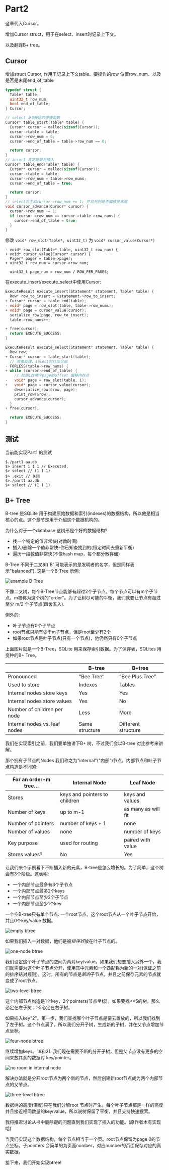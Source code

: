 # Part2

这章代入Cursor。

增加Cursor struct，用于在select、insert时记录上下文。

以及翻译B+ tree。

## Cursor

增加struct Cursor, 作用于记录上下文table、要操作的row 位置row_num、以及是否是末尾end_of_table

```c
typedef struct {
  Table* table;
  uint32_t row_num;
  bool end_of_table;
} Cursor;

// select 从0开始的便捷函数
Cursor* table_start(Table* table) {
  Cursor* cursor = malloc(sizeof(Cursor));
  cursor->table = table;
  cursor->row_num = 0;
  cursor->end_of_table = table->row_num == 0;

  return cursor;
}
// insert 肯定是最后插入
Cursor* table_end(Table* table) {
  Cursor* cursor = malloc(sizeof(Cursor));
  cursor->table = table;
  cursor->row_num = table->row_nums;
  cursor->end_of_table = true;

  return cursor;
}
// select后主动cursor->row_num += 1; 并且判别是否偏移至末尾
void cursor_advance(Cursor* cursor) {
  cursor->row_num += 1;
  if (cursor->row_num == cursor->table->row_nums) {
    cursor->end_of_table = true;
  }
}
```

修改 `void* row_slot(Table*, uint32_t)` 为 `void* cursor_value(Cursor*)`

```
- void* row_slot(Table* table, uint32_t row_num) {
+ void* cursor_value(Cursor* cursor) {
  Pager* pager = table->pager;
+ uint32_t row_num = cursor->row_num;

  uint32_t page_num = row_num / ROW_PER_PAGES;
```

在execute_insert/execute_select中使用Cursor:

```c
ExecuteResult execute_insert(Statement* statement, Table* table) {
  Row* row_to_insert = &statement->row_to_insert;
+ Cursor* cursor = table_end(table);
- void* page = row_slot(table, table->row_nums);
+ void* page = cursor_value(cursor);
  serialize_row(page, row_to_insert);
  table->row_nums++;

+ free(cursor);
  return EXECUTE_SUCCESS;
}

ExecuteResult execute_select(Statement* statement, Table* table) {
  Row row;
+ Cursor* cursor = table_start(table);
  // 简单处理，select时打印全部
- FORLESS(table->row_nums) {
+ while (cursor->end_of_table) {
    // 找到i在哪个page的offset 偏移内存点
-   void* page = row_slot(table, i);
+   void* page = cursor_value(cursor);
    deserialize_row(&row, page);
    print_row(&row);
    cursor_advance(cursor);
  }
+ free(cursor);

  return EXECUTE_SUCCESS;
}
```

## 测试

当前能实现Part1 的测试

    $./part1 aa.db
    $> insert 1 1 1 // Executed.
    $> select // (1 1 1)
    $> .exit // 关闭
    $>./part1 aa.db
    $> select // (1 1 1)

## B+ Tree

B-tree 是SQLite 用于构建原始数据和索引(indexes)的数据结构，所以他是相当核心的点。这个章节是用于介绍这个数据机构的。

为什么对于一个database 这树形是个好的数据结构?

* 找一个特定的值非常快(对数时间)
* 插入/删除一个值非常快-你已知查找到的(恒定时间去重新平衡)
* 遍历一段数值非常快(不像hash map，每个都分散存储)

B-Tree 不同于二叉树('B' 可能表示的是发明者的名字，但是同样表示"balanced"). 这是一个B-Tree 示例:

![example B-Tree](./images/part2/example_B-Tree.png)

不像二叉树，每个B-Tree节点能够有超过2个子节点。每个节点可以有m个子节点，m被称为这个树的"order"。为了让树尽可能的平衡，我们就要让节点有超过至少 m/2 个子节点(四舍五入).

例外的:

* 叶子节点有0个子节点
* root节点只能有少于m子节点，但是root至少有2个
* 如果root节点是叶子节点(只有一个节点)，他仍然只有0个子节点

上面图片就是一个B-Tree，SQLite 用来保存索引数据。为了保存表，SQLites 用变种的B+ Tree。

| | B-tree|B+tree|
|-|-|-|
|Pronounced|“Bee Tree”|“Bee Plus Tree”|
|Used to store|Indexes|Tables|
|Internal nodes store keys|Yes|Yes|
|Internal nodes store values|Yes|No|
|Number of children per node|Less|More|
|Internal nodes vs. leaf nodes|Same structure|Different structure|

我们在实现索引之前，我们要单独讲下B+ 树，不过我们会以B-tree 对比参考来讲解。

那个拥有子节点的Nodes 我们称之为"internal"("内部")节点。内部节点和叶子节点构造是不同的:

|**For an order-m tree…**|**Internal Node**|**Leaf Node**|
|-|-|-|
|Stores|keys and pointers to children|keys and values|
|Number of keys|up to m-1|as many as will fit|
|Number of pointers|number of keys + 1|none|
|Number of values|none|number of keys|
|Key purpose|used for routing|paired with value|
|Stores values?|No|Yes|

让我们来个示例看下不断插入新的元素，B-tree是怎么增长的。为了简单，这个树会有3个阶级。这表明:

* 一个内部节点最多有3个子节点
* 一个内部节点最多2个keys
* 一个内部节点至少2个子节点
* 一个内部节点至少1个key

一个空B-tree只有单个节点: 一个root节点。这个root节点从一个叶子节点开始，并且0个key/value 数据。

![empty btree](./images/part2/empty_btree.png)

如果我们插入一对数据，他们是被*排序好*放在叶子节点的。

![one-node btree](./images/part2/one-node_btree.png)

我们设定这个叶子节点的空间为两对key/value。如果我们想要插入另外一个，我们就需要为这个叶子节点分开，使用其中元素和一个匹配称为新的一对(保证之前的排序结对规则)。这时，所有的节点是*新的*子节点，并且之前保存元素的节点就变成了root节点。

![two-level btree](./images/part2/two-level_btree.png)

这个内部节点构造是1个key，2个pointers(节点坐标)。如果要找<=5的树，那么必定在左子树；>5必定在右子树。

如果插入key"2"。第一步，我们查找哪个叶子节点是要去置放的，所以我们找到了左子树。这个节点满了，所以我们分开子树，生成新的子树，并在父节点增加节点坐标。

![four-node btree](./images/part2/four-node_btree.png)

继续增加keys。18和21. 我们现在需要不断的分开子树，但是父节点没有更多的空间来放其余的数据对 key/pointer。

![no room in internal node](./images/part2/no_room_in_internal_node.png)

解决办法就是分开root节点为两个新的节点，然后创建新root节点成为两个内部节点的父节点。

![three-level btree](./images/part2/three-level_btree.png)

数据树的高度(深度)只在我们分解root 节点时产生。每个叶子节点都是一样的高度并且接近相同数量的key/value，所以说树保留了平衡，并且支持快速搜索。

我将推迟讨论从书中删除键的问题直到我们实现了插入的功能。(原作者木有实现哈)

当我们实现这个数据结构，每个节点相当于一个页。root节点保留为page 0的节点坐标。子pointers 会简单的为页面number，对应number的页面保存对应的真实数据。

接下来，我们开始实现btree!